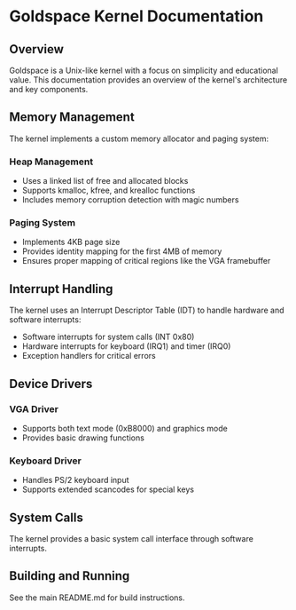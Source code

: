 # Goldspace Kernel Documentation

## Overview

Goldspace is a Unix-like kernel with a focus on simplicity and educational value. This documentation provides an overview of the kernel's architecture and key components.

## Memory Management

The kernel implements a custom memory allocator and paging system:

### Heap Management
- Uses a linked list of free and allocated blocks
- Supports kmalloc, kfree, and krealloc functions
- Includes memory corruption detection with magic numbers

### Paging System
- Implements 4KB page size
- Provides identity mapping for the first 4MB of memory
- Ensures proper mapping of critical regions like the VGA framebuffer

## Interrupt Handling

The kernel uses an Interrupt Descriptor Table (IDT) to handle hardware and software interrupts:

- Software interrupts for system calls (INT 0x80)
- Hardware interrupts for keyboard (IRQ1) and timer (IRQ0)
- Exception handlers for critical errors

## Device Drivers

### VGA Driver
- Supports both text mode (0xB8000) and graphics mode
- Provides basic drawing functions

### Keyboard Driver
- Handles PS/2 keyboard input
- Supports extended scancodes for special keys

## System Calls

The kernel provides a basic system call interface through software interrupts.

## Building and Running

See the main README.md for build instructions.